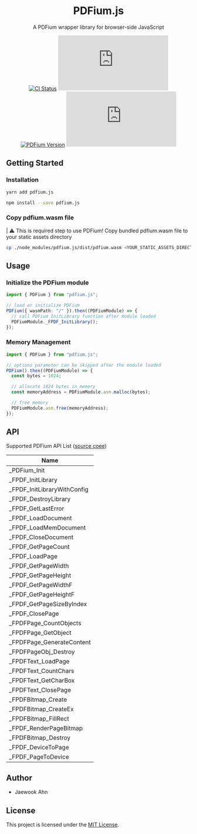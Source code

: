 <h1 align="center">PDFium.js</h1>

<div align="center">

A PDFium wrapper library for browser-side JavaScript

[![CI Status][github-action-image]][github-action-url] [![NPM Version][npm-version-image]][npm-version-url] [![PDFium Version][pdfium-version-image]][pdfium-version-url] [![License][license-image]][license-url]

[github-action-image]: https://img.shields.io/github/actions/workflow/status/Jaewoook/pdfium.js/ci.yml?style=for-the-badge
[github-action-url]: https://github.com/Jaewoook/pdfium.js/actions/workflows/ci.yml
[npm-version-image]: https://img.shields.io/npm/v/pdfium.js?style=for-the-badge
[npm-version-url]: https://www.npmjs.com/package/pdfium.js
[pdfium-version-image]: https://img.shields.io/badge/dynamic/json?style=for-the-badge&url=https%3A%2F%2Fraw.githubusercontent.com%2FJaewoook%2Fpdfium.js%2Fmain%2Fpdfium-version.json&query=%24.pdfium&label=pdfium
[pdfium-version-url]: https://github.com/Jaewoook/pdfium.js/blob/main/pdfium-version.json
[license-image]: https://img.shields.io/github/license/Jaewoook/pdfium.js?style=for-the-badge
[license-url]: https://github.com/Jaewoook/pdfium.js/blob/main/LICENSE

</div>

## Getting Started

### Installation

```bash
yarn add pdfium.js
```

```bash
npm install --save pdfium.js
```

### Copy pdfium.wasm file

| :warning: This is required step to use PDFium! Copy bundled pdfium.wasm file to your static assets directory

```bash
cp ./node_modules/pdfium.js/dist/pdfium.wasm <YOUR_STATIC_ASSETS_DIRECTORY>
```

## Usage

### Initialize the PDFium module

```ts
import { PDFium } from "pdfium.js";

// load or initialize PDFium
PDFium({ wasmPath: "/" }).then((PDFiumModule) => {
  // call PDFium InitLibrary function after module loaded
  PDFiumModule._FPDF_InitLibrary();
});
```

### Memory Management

```ts
import { PDFium } from "pdfium.js";

// options parameter can be skipped after the module loaded
PDFium().then((PDFiumModule) => {
  const bytes = 1024;

  // allocate 1024 bytes in memory
  const memoryAddress = PDFiumModule.asm.malloc(bytes);

  // free memory
  PDFiumModule.asm.free(memoryAddress);
});
```

## API

Supported PDFium API List ([source coee](./src/global.d.ts))

| Name |
|------|
| _PDFium_Init |
| _FPDF_InitLibrary |
| _FPDF_InitLibraryWithConfig |
| _FPDF_DestroyLibrary |
| _FPDF_GetLastError |
| _FPDF_LoadDocument |
| _FPDF_LoadMemDocument |
| _FPDF_CloseDocument |
| _FPDF_GetPageCount |
| _FPDF_LoadPage |
| _FPDF_GetPageWidth |
| _FPDF_GetPageHeight |
| _FPDF_GetPageWidthF |
| _FPDF_GetPageHeightF |
| _FPDF_GetPageSizeByIndex |
| _FPDF_ClosePage |  
| _FPDFPage_CountObjects |
| _FPDFPage_GetObject |
| _FPDFPage_GenerateContent |
| _FPDFPageObj_Destroy |
| _FPDFText_LoadPage |
| _FPDFText_CountChars |
| _FPDFText_GetCharBox |
| _FPDFText_ClosePage |
| _FPDFBitmap_Create |
| _FPDFBitmap_CreateEx |
| _FPDFBitmap_FillRect |
| _FPDF_RenderPageBitmap |
| _FPDFBitmap_Destroy |
| _FPDF_DeviceToPage |
| _FPDF_PageToDevice |


## Author

- Jaewook Ahn

## License

This project is licensed under the [MIT License](./LICENSE).
